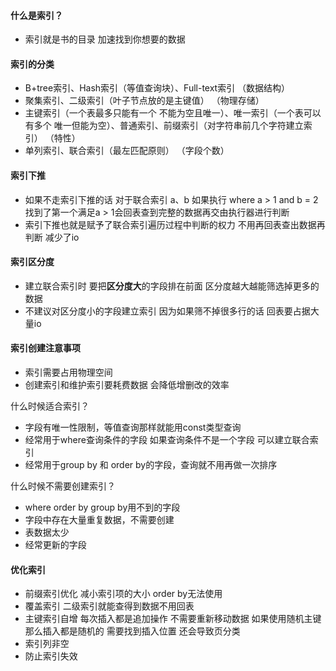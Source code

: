 #### 什么是索引？
- 索引就是书的目录 加速找到你想要的数据

#### 索引的分类
- B+tree索引、Hash索引（等值查询块）、Full-text索引 （数据结构）
- 聚集索引、二级索引（叶子节点放的是主键值）  （物理存储）
- 主键索引（一个表最多只能有一个 不能为空且唯一）、唯一索引（一个表可以有多个 唯一但能为空）、普通索引、前缀索引（对字符串前几个字符建立索引） （特性）
- 单列索引、联合索引（最左匹配原则） （字段个数）

#### 索引下推
- 如果不走索引下推的话 对于联合索引 a、b 如果执行 where a > 1 and b = 2 找到了第一个满足a > 1会回表查到完整的数据再交由执行器进行判断
- 索引下推也就是赋予了联合索引遍历过程中判断的权力 不用再回表查出数据再判断 减少了io

#### 索引区分度
- 建立联合索引时 要把**区分度大**的字段排在前面 区分度越大越能筛选掉更多的数据
- 不建议对区分度小的字段建立索引 因为如果筛不掉很多行的话 回表要占据大量io

#### 索引创建注意事项
- 索引需要占用物理空间
- 创建索引和维护索引要耗费数据 会降低增删改的效率

什么时候适合索引？
- 字段有唯一性限制，等值查询那样就能用const类型查询
- 经常用于where查询条件的字段  如果查询条件不是一个字段 可以建立联合索引
- 经常用于group by 和 order by的字段，查询就不用再做一次排序

什么时候不需要创建索引？
- where order by group by用不到的字段
- 字段中存在大量重复数据，不需要创建
- 表数据太少
- 经常更新的字段

#### 优化索引
- 前缀索引优化 减小索引项的大小 order by无法使用
- 覆盖索引 二级索引就能查得到数据不用回表
- 主键索引自增  每次插入都是追加操作 不需要重新移动数据 如果使用随机主键 那么插入都是随机的 需要找到插入位置 还会导致页分类
- 索引列非空
- 防止索引失效